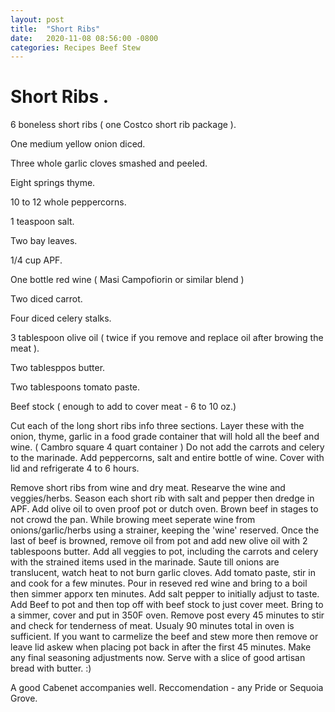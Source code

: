 ```yaml
---
layout: post
title:  "Short Ribs"
date:   2020-11-08 08:56:00 -0800
categories: Recipes Beef Stew
---
```


# Short Ribs .

 6 boneless short ribs ( one Costco short rib package ).

One medium yellow onion diced.

Three whole garlic cloves smashed and peeled.

Eight springs thyme.

10 to 12 whole peppercorns.

1 teaspoon salt.

Two bay leaves.

1/4 cup APF.

One bottle red wine ( Masi Campofiorin or similar blend )

Two diced carrot.

Four diced celery stalks.

3 tablespoon olive oil ( twice if you remove and replace oil after browing the meat ).

Two tablesppos butter.

Two tablespoons tomato paste.

Beef stock ( enough to add to cover meat - 6 to 10 oz.)


Cut each of the long short ribs info three sections. Layer these with the onion, thyme, garlic in a food grade container that will hold all the beef and wine. ( Cambro square 4 quart container ) Do not add the carrots and celery to the marinade.  Add peppercorns, salt and entire bottle of wine.  Cover with lid and refrigerate 4 to 6 hours.  

Remove short ribs from wine and dry meat.  Researve the wine and veggies/herbs. Season each short rib with salt and pepper then dredge in APF.  Add olive oil to oven proof pot or dutch oven. Brown beef in stages to not crowd the pan.  While browing meet seperate wine from onions/garlic/herbs using a strainer,  keeping the 'wine' reserved.  Once the last of beef is browned, remove oil from pot and add new olive oil with 2 tablespoons butter.  Add all veggies to pot, including the carrots and celery with the strained items used in the marinade. Saute till onions are translucent, watch heat to not burn garlic cloves.  Add tomato paste, stir in and cook for a few minutes. Pour in reseved red wine and bring to a boil then simmer apporx ten minutes.  Add salt pepper to initially adjust to taste.  Add Beef to pot and then top off with beef stock to just cover meet.  Bring to a simmer, cover and put in 350F oven.  Remove post every 45 minutes to stir and check for tenderness of meat.  Usualy 90 minutes total in oven is sufficient.  If you want to carmelize the beef and stew more then remove or leave lid askew when placing pot back in after the first 45 minutes.  Make any final seasoning adjustments now. Serve with a slice of good artisan bread with butter. :) 

A good Cabenet accompanies well. Reccomendation - any Pride or Sequoia Grove.




[github-pages]: https://pages.github.com/
[jekyll-gh]:   https://github.com/jekyll/jekyll
